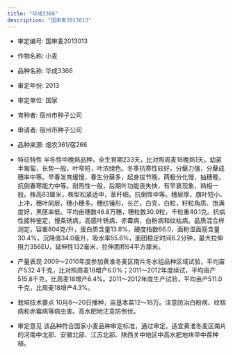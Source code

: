 ```yaml
---
title: "华成3366"
description: "国审麦2013013"
---
```

* 审定编号:  国审麦2013013

*  作物名称:  小麦

*  品种名称:  华成3366

*  审定年份:  2013

*  审定单位:  国家

* 育种者:  宿州市种子公司

*  申请者:  宿州市种子公司

*  品种来源:  烟农361/宿266

*  特征特性
半冬性中晚熟品种，全生育期233天，比对照周麦18晚熟1天。幼苗半匍匐，长势一般，叶窄短，叶浓绿色。冬季抗寒性较好。分蘖力强，分蘖成穗率中等。早春发育缓慢，春生分蘖多，起身拔节晚，两极分化慢，抽穗晚，抗倒春寒能力中等。耐热性一般，后期叶功能丧失快，有早衰现象，熟相一般。株高83厘米，株型松紧适中，茎秆细，抗倒性中等。穗层厚，旗叶短小、上冲，穗叶同层，穗小穗多。穗纺锤形，长芒，白壳，白粒，籽粒角质、饱满度好，黑胚率低。平均亩穗数46.8万穗，穗粒数30.9粒，千粒重40.1克。抗病性接种鉴定，慢条锈病，高感叶锈病、赤霉病、白粉病和纹枯病。品质混合样测定，容重804克/升，蛋白质含量13.8%，硬度指数66.0，面粉湿面筋含量30.4%，沉降值34.0毫升，吸水率55.6%，面团稳定时间6.2分钟，最大拉伸阻力356EU，延伸性132毫米，拉伸面积64平方厘米。

*  产量表现
2009～2010年度参加黄淮冬麦区南片冬水组品种区域试验，平均亩产532.4千克，比对照周麦18增产6.0%；2011～2012年度续试，平均亩产515.8千克，比周麦18增产6.4%。2011～2012年度生产试验，平均亩产511.0千克，比周麦18增产4.3%。

*  栽培技术要点
10月8～20日播种，亩基本苗12～18万。注意防治白粉病、纹枯病和赤霉病等病虫害。高水肥地注意防倒伏。

*  审定意见
该品种符合国家小麦品种审定标准，通过审定。适宜黄淮冬麦区南片的河南中北部、安徽北部、江苏北部、陕西关中地区中高水肥地块早中茬种植。
